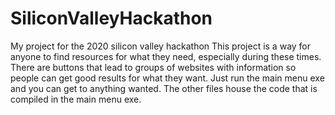 # SiliconValleyHackathon
My project for the 2020 silicon valley hackathon
This project is a way for anyone to find resources for what they need, especially during these times. There are buttons that lead to groups
of websites with information so people can get good results for what they want. Just run the main menu exe and you can get to anything wanted.
The other files house the code that is compiled in the main menu exe.
